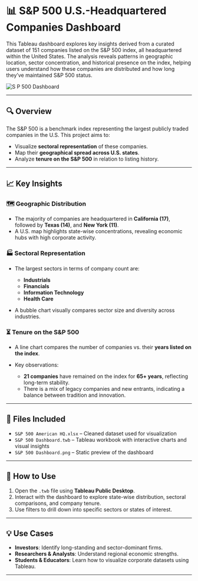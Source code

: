 
# 📊 S\&P 500 U.S.-Headquartered Companies Dashboard

This Tableau dashboard explores key insights derived from a curated dataset of 151 companies listed on the S\&P 500 index, all headquartered within the United States. The analysis reveals patterns in geographic location, sector concentration, and historical presence on the index, helping users understand how these companies are distributed and how long they’ve maintained S\&P 500 status.

![S P 500 Dashboard](https://github.com/user-attachments/assets/9c01c349-a090-4fe6-9250-9eaf2b90edd5)


---

## 🔍 Overview

The S\&P 500 is a benchmark index representing the largest publicly traded companies in the U.S. This project aims to:

* Visualize **sectoral representation** of these companies.
* Map their **geographical spread across U.S. states**.
* Analyze **tenure on the S\&P 500** in relation to listing history.

---

## 📈 Key Insights

### 🗺️ Geographic Distribution

* The majority of companies are headquartered in **California (17)**, followed by **Texas (14)**, and **New York (11)**.
* A U.S. map highlights state-wise concentrations, revealing economic hubs with high corporate activity.

### 🏭 Sectoral Representation

* The largest sectors in terms of company count are:

  * **Industrials**
  * **Financials**
  * **Information Technology**
  * **Health Care**
* A bubble chart visually compares sector size and diversity across industries.

### ⏳ Tenure on the S\&P 500

* A line chart compares the number of companies vs. their **years listed on the index**.
* Key observations:

  * **21 companies** have remained on the index for **65+ years**, reflecting long-term stability.
  * There is a mix of legacy companies and new entrants, indicating a balance between tradition and innovation.

---

## 📂 Files Included

* `S&P 500 American HQ.xlsx` – Cleaned dataset used for visualization
* `S&P 500 Dashboard.twb` – Tableau workbook with interactive charts and visual insights
* `S&P 500 Dashboard.png` – Static preview of the dashboard

---

## 🚀 How to Use

1. Open the `.twb` file using **Tableau Public Desktop**.
2. Interact with the dashboard to explore state-wise distribution, sectoral comparisons, and company tenure.
3. Use filters to drill down into specific sectors or states of interest.

---

## 💡 Use Cases

* **Investors**: Identify long-standing and sector-dominant firms.
* **Researchers & Analysts**: Understand regional economic strengths.
* **Students & Educators**: Learn how to visualize corporate datasets using Tableau.

---
